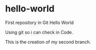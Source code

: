 # hello-world
First repository in Git Hello World

Using git so i can check in Code.

This is the creation of my second branch.


